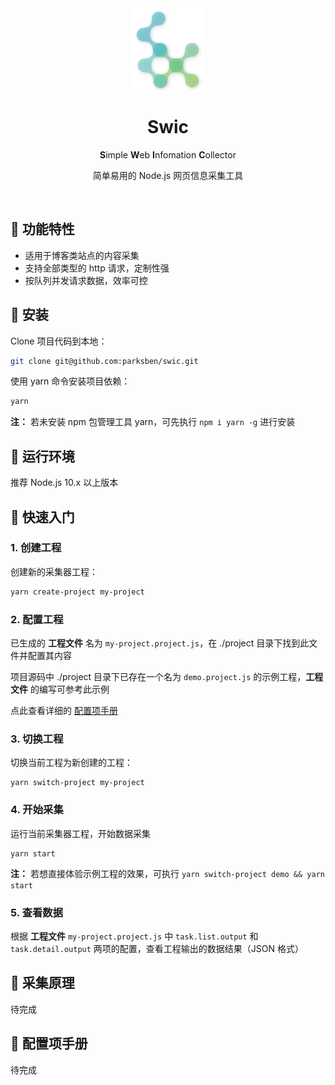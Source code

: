 <div align="center"><img src="logo.png" alt="Swic" /></div>

<h1 align="center">Swic</h1>

<p align="center"><b>S</b>imple <b>W</b>eb <b>I</b>nfomation <b>C</b>ollector</p>

<p align="center">简单易用的 Node.js 网页信息采集工具</p>

<br/>

## 🍺 功能特性

- 适用于博客类站点的内容采集
- 支持全部类型的 http 请求，定制性强
- 按队列并发请求数据，效率可控

## 🍿 安装

Clone 项目代码到本地：

```bash
git clone git@github.com:parksben/swic.git
```

使用 yarn 命令安装项目依赖：

```bash
yarn
```

**注：** 若未安装 npm 包管理工具 yarn，可先执行 `npm i yarn -g` 进行安装

## 🍳 运行环境

推荐 Node.js 10.x 以上版本

## 🌭 快速入门

### 1. 创建工程

创建新的采集器工程：

```bash
yarn create-project my-project
```

### 2. 配置工程

已生成的 **工程文件** 名为 `my-project.project.js`，在 ./project 目录下找到此文件并配置其内容

项目源码中 ./project 目录下已存在一个名为 `demo.project.js` 的示例工程，**工程文件** 的编写可参考此示例

点此查看详细的 [配置项手册](#-配置项手册)

### 3. 切换工程

切换当前工程为新创建的工程：

```
yarn switch-project my-project
```

### 4. 开始采集

运行当前采集器工程，开始数据采集

```
yarn start
```

**注：** 若想直接体验示例工程的效果，可执行 `yarn switch-project demo && yarn start`

### 5. 查看数据

根据 **工程文件** `my-project.project.js` 中 `task.list.output` 和 `task.detail.output` 两项的配置，查看工程输出的数据结果（JSON 格式）

## 🍩 采集原理

待完成

## 🍔 配置项手册

待完成
